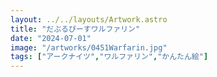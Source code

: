 ```yaml
---
layout: ../../layouts/Artwork.astro
title: "だぶるぴーすワルファリン"
date: "2024-07-01"
image: "/artworks/0451Warfarin.jpg"
tags: ["アークナイツ","ワルファリン","かんたん絵"]
---
```


